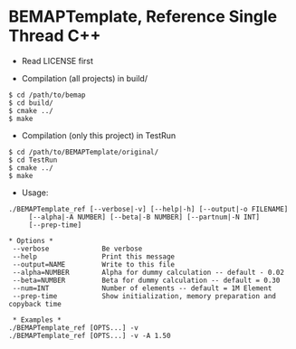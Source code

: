 BEMAPTemplate, Reference Single Thread C++
=========================================

* Read LICENSE first
 
* Compilation (all projects) in build/

```
$ cd /path/to/bemap
$ cd build/
$ cmake ../
$ make
```

* Compilation (only this project) in TestRun

```
$ cd /path/to/BEMAPTemplate/original/
$ cd TestRun
$ cmake ../
$ make
```

* Usage:
```
./BEMAPTemplate_ref [--verbose|-v] [--help|-h] [--output|-o FILENAME]
     [--alpha|-A NUMBER] [--beta|-B NUMBER] [--partnum|-N INT]
     [--prep-time]

* Options *
 --verbose             Be verbose
 --help                Print this message
 --output=NAME         Write to this file
 --alpha=NUMBER        Alpha for dummy calculation -- default - 0.02
 --beta=NUMBER         Beta for dummy calculation -- default = 0.30
 --num=INT             Number of elements -- default = 1M Element
 --prep-time           Show initialization, memory preparation and copyback time

 * Examples *
./BEMAPTemplate_ref [OPTS...] -v
./BEMAPTemplate_ref [OPTS...] -v -A 1.50
```